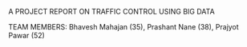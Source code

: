 A PROJECT REPORT
ON
TRAFFIC CONTROL USING BIG DATA

TEAM MEMBERS:
Bhavesh Mahajan (35),
Prashant Nane (38),
Prajyot Pawar (52)

